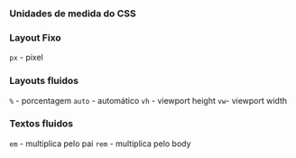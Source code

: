 ### Unidades de medida do CSS

### Layout Fixo

`px` - pixel

### Layouts fluidos

`%` - porcentagem 
`auto` - automático
`vh` - viewport height
`vw`- viewport width

### Textos fluidos

`em` - multiplica pelo pai
`rem` - multiplica pelo body
